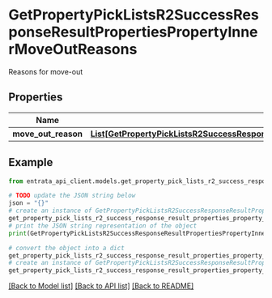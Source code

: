 # GetPropertyPickListsR2SuccessResponseResultPropertiesPropertyInnerMoveOutReasons

Reasons for move-out

## Properties

Name | Type | Description | Notes
------------ | ------------- | ------------- | -------------
**move_out_reason** | [**List[GetPropertyPickListsR2SuccessResponseResultPropertiesPropertyInnerMoveOutReasonsMoveOutReasonInner]**](GetPropertyPickListsR2SuccessResponseResultPropertiesPropertyInnerMoveOutReasonsMoveOutReasonInner.md) |  | 

## Example

```python
from entrata_api_client.models.get_property_pick_lists_r2_success_response_result_properties_property_inner_move_out_reasons import GetPropertyPickListsR2SuccessResponseResultPropertiesPropertyInnerMoveOutReasons

# TODO update the JSON string below
json = "{}"
# create an instance of GetPropertyPickListsR2SuccessResponseResultPropertiesPropertyInnerMoveOutReasons from a JSON string
get_property_pick_lists_r2_success_response_result_properties_property_inner_move_out_reasons_instance = GetPropertyPickListsR2SuccessResponseResultPropertiesPropertyInnerMoveOutReasons.from_json(json)
# print the JSON string representation of the object
print(GetPropertyPickListsR2SuccessResponseResultPropertiesPropertyInnerMoveOutReasons.to_json())

# convert the object into a dict
get_property_pick_lists_r2_success_response_result_properties_property_inner_move_out_reasons_dict = get_property_pick_lists_r2_success_response_result_properties_property_inner_move_out_reasons_instance.to_dict()
# create an instance of GetPropertyPickListsR2SuccessResponseResultPropertiesPropertyInnerMoveOutReasons from a dict
get_property_pick_lists_r2_success_response_result_properties_property_inner_move_out_reasons_from_dict = GetPropertyPickListsR2SuccessResponseResultPropertiesPropertyInnerMoveOutReasons.from_dict(get_property_pick_lists_r2_success_response_result_properties_property_inner_move_out_reasons_dict)
```
[[Back to Model list]](../README.md#documentation-for-models) [[Back to API list]](../README.md#documentation-for-api-endpoints) [[Back to README]](../README.md)


